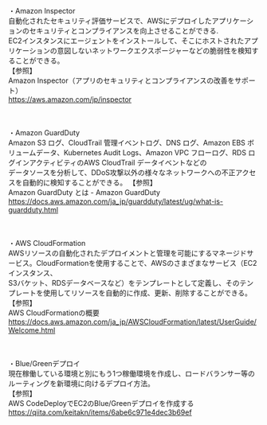 ・Amazon Inspector</br>
自動化されたセキュリティ評価サービスで、AWSにデプロイしたアプリケーションのセキュリティとコンプライアンスを向上させることができる.</br>
EC2インスタンスにエージェントをインストールして、そこにホストされたアプリケーションの意図しないネットワークエクスポージャーなどの脆弱性を検知することができる。</br>
【参照】</br>
Amazon Inspector（アプリのセキュリティとコンプライアンスの改善をサポート）</br>
https://aws.amazon.com/jp/inspector</br>
</br></br>

・Amazon GuardDuty</br>
Amazon S3 ログ、CloudTrail 管理イベントログ、DNS ログ、Amazon EBS ボリュームデータ、Kubernetes Audit Logs、Amazon VPC フローログ、RDS ログインアクティビティのAWS CloudTrail データイベントなどの</br>
データソースを分析して、DDoS攻撃以外の様々なネットワークへの不正アクセスを自動的に検知することができる。
【参照】</br>
Amazon GuardDuty とは - Amazon GuardDuty</br>
https://docs.aws.amazon.com/ja_jp/guardduty/latest/ug/what-is-guardduty.html</br>
</br></br>

・AWS CloudFormation</br>
AWSリソースの自動化されたデプロイメントと管理を可能にするマネージドサービス。CloudFormationを使用することで、AWSのさまざまなサービス（EC2インスタンス、</br>
S3バケット、RDSデータベースなど）をテンプレートとして定義し、そのテンプレートを使用してリソースを自動的に作成、更新、削除することができる。</br>
【参照】</br>
AWS CloudFormationの概要</br>
https://docs.aws.amazon.com/ja_jp/AWSCloudFormation/latest/UserGuide/Welcome.html</br>
</br></br>

・Blue/Greenデプロイ</br>
現在稼働している環境と別にもう1つ稼働環境を作成し、ロードバランサー等のルーティングを新環境に向けるデプロイ方法。</br>
【参照】</br>
AWS CodeDeployでEC2のBlue/Greenデプロイを作成する</br>
https://qiita.com/keitakn/items/6abe6c971e4dec3b69ef</br>
</br></br>
